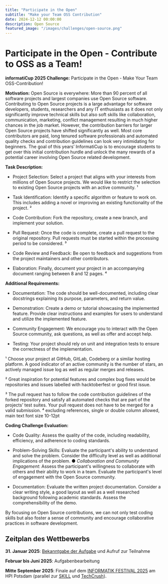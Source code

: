 ```yaml
---
title: "Participate in the Open"
subtitle: "Make your Team OSS Contribution"
date: 2024-12-12 00:00:00
description: Open Source
featured_image: "/images/challenges/open-source.png"
---
```


# Participate in the Open - Contribute to OSS as a Team!

**informatiCup 2025 Challenge:** Participate in the Open \- Make Your Team OSS-Contribution\! 

**Motivation:** Open Source is everywhere: More than 90 percent of all software projects and largest companies use Open Source software. Contributing to Open Source projects is a large advantage for software developers, students, researchers and any IT enthusiasts as it does not only significantly improve technical skills but also soft skills like collaboration, communication, marketing, conflict management resulting in much higher chances in the job market. However, the contribution barriers for larger Open Source projects have shifted significantly as well. Most core contributors are paid, long tenured software professionals and automated quality checks and contribution guidelines can look very intimidating for beginners. The goal of this years’ InformatiCup is to encourage students to get over this initial contribution hurdle and unlock the many rewards of a potential career involving Open Source related development. 

**Task Description:** 

* Project Selection: Select a project that aligns with your interests from millions of Open Source projects. We would like to restrict the selection to existing Open Source projects with an active community. ¹ 

* Task Identification: Identify a specific algorithm or feature to work on. This includes adding a novel or improving an existing functionality of the project. ² 

* Code Contribution: Fork the repository, create a new branch, and implement your solution. 

* Pull Request: Once the code is complete, create a pull request to the original repository. Pull requests must be started within the processing period to be considered. ³ 

* Code Review and Feedback: Be open to feedback and suggestions from the project maintainers and other contributors. 

* Elaboration: Finally, document your project in an accompanying document ranging between 8 and 12 pages. ⁴ 

**Additional Requirements:** 

* Documentation: The code should be well-documented, including clear docstrings explaining its purpose, parameters, and return value. 

* Demonstration: Create a demo or tutorial showcasing the implemented feature. Provide clear instructions and examples for users to understand and utilize the implemented feature. 

* Community Engagement: We encourage you to interact with the Open Source community, ask questions, as well as offer and accept help. 

* Testing: Your project should rely on unit and integration tests to ensure the correctness of the implementation. 

¹ Choose your project at GitHub, GitLab, Codeberg or a similar hosting platform. A good indicator of an active community is the number of stars, an actively managed issue log as well as regular merges and releases.

² Great inspiration for potential features and complex bug fixes would be repositories and issues labelled with hacktoberfest or good first issue. 

³ The pull request has to follow the code contribution guidelines of the forked repository and satisfy all automated checks that are part of the projects’ test suites. Your pull request does not have to be merged for a valid submission. ⁴ excluding references, single or double column allowed, main text font size 10-12pt

**Coding Challenge Evaluation:**   

* Code Quality: Assess the quality of the code, including readability, efficiency, and adherence to coding standards. 

* Problem-Solving Skills: Evaluate the participant's ability to understand and solve the problem. Consider the difficulty level as well as additional implications of the problem. ● *Collaboration and Community Engagement*: Assess the participant's willingness to collaborate with others and their ability to work in a team. Evaluate the participant's level of engagement with the Open Source community. 

* Documentation: Evaluate the written project documentation. Consider a clear writing style, a good layout as well as a well researched background following academic standards. Assess the comprehensibility of the demo. 

By focusing on Open Source contributions, we can not only test coding skills but also foster a sense of community and encourage collaborative practices in software development. 

## Zeitplan des Wettbewerbs

**31\. Januar 2025**: [Bekanntgabe der Aufgabe](https://informaticup.gi.de/) und Aufruf zur Teilnahme

**Februar bis Juni 2025**: Aufgabenbearbeitung

**Mitte September 2025**: Finale auf dem [INFORMATIK FESTIVAL 2025](https://informatik2025.gi.de/) am HPI Potsdam (parallel zur [SKILL](https://skill.gi.de/) und [TechCrush](https://techcrush.org/)).
